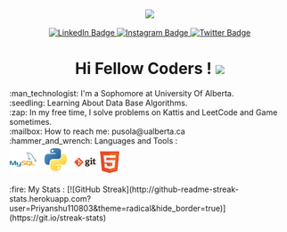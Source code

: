 
<div id="header" align="Center">
  <img src="https://media.giphy.com/media/gjrYDwbjnK8x36xZIO/giphy.gif" width="200" align="center"/>
</div>
<br>
<div id="badges" align = "Center">
  <a href="https://www.linkedin.com/in/priyanshu-pusola-642b74241/">
    <img src="https://img.shields.io/badge/LinkedIn-blue?style=for-the-badge&logo=linkedin&logoColor=white" alt="LinkedIn Badge" />
  </a>
  <a href="https://www.instagram.com/ironical_suburb09/">
    <img src="https://img.shields.io/badge/Instagram-blue?style=for-the-badge&logo=instagram&logoColor=white" alt="Instagram Badge" />
  </a>
  <a href="your-twitter-URL">
    <img src="https://img.shields.io/badge/Twitter-blue?style=for-the-badge&logo=twitter&logoColor=white" alt="Twitter Badge" />
  </a>
</div>
<h1 align ='center'>
     Hi Fellow Coders !
  <img src="https://media.giphy.com/media/hvRJCLFzcasrR4ia7z/giphy.gif" width="30px"/>
</h1>
:man_technologist: I'm a Sophomore at University Of Alberta.
<br>
:seedling: Learning About Data Base Algorithms.
<br>
:zap: In my free time, I solve problems on Kattis and LeetCode and Game sometimes.
<br>
:mailbox: How to reach me: pusola@ualberta.ca
<br>
:hammer_and_wrench: Languages and Tools :
<div>
  <img src="https://github.com/devicons/devicon/blob/master/icons/mysql/mysql-original-wordmark.svg" title="MySQL"  alt="MySQL" width="50" height="50"/>&nbsp;
  <img src="https://github.com/devicons/devicon/blob/master/icons/python/python-original.svg" title="Python" alt="Python" width="50" height = "50"/>&nbsp;
  <img src="https://github.com/devicons/devicon/blob/master/icons/git/git-original-wordmark.svg" title="Git" **alt="Git" width="40" height="40"/>
  <img src="https://github.com/devicons/devicon/blob/master/icons/html5/html5-original.svg" title="HTML5" alt="HTML" width="40" height="40"/>&nbsp;
</div>
<br>
:fire: My Stats :
[![GitHub Streak](http://github-readme-streak-stats.herokuapp.com?user=Priyanshu110803&theme=radical&hide_border=true)](https://git.io/streak-stats)

